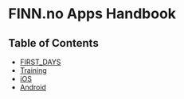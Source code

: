 # FINN.no Apps Handbook

## Table of Contents

* [FIRST_DAYS](/FIRST_DAYS.md)
* [Training](/TRAINING.md)
* [iOS](https://github.com/finn-no/ios-handbook)
* [Android](/)
